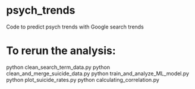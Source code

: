 # psych_trends
Code to predict psych trends with Google search trends

# To rerun the analysis:

python clean_search_term_data.py
python clean_and_merge_suicide_data.py
python train_and_analyze_ML_model.py
python plot_suicide_rates.py
python calculating_correlation.py